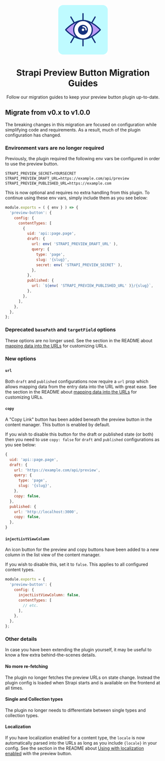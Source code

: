 <div align="center">
  <img style="width: 160px; height: auto;" src="public/logo.png" alt="Logo for Strapi preview button plugin" />
  <h1>Strapi Preview Button Migration Guides</h1>
  <p>Follow our migration guides to keep your preview button plugin up-to-date.</p>
</div>

## Migrate from v0.x to v1.0.0

The breaking changes in this migration are focused on configuration while simplifying code and requirements. As a result, much of the plugin configuration has changed.

### Environment vars are no longer required
Previously, the plugin required the following env vars be configured in order to use the preview button.

```
STRAPI_PREVIEW_SECRET=YOURSECRET
STRAPI_PREVIEW_DRAFT_URL=https://example.com/api/preview
STRAPI_PREVIEW_PUBLISHED_URL=https://example.com
```

This is now optional and requires no extra handling from this plugin. To continue using these env vars, simply include them as you see below:

```js
module.exports = ( { env } ) => {
  'preview-button': {
    config: {
      contentTypes: [
        {
          uid: 'api::page.page',
          draft: {
            url: env( 'STRAPI_PREVIEW_DRAFT_URL' ),
            query: {
              type: 'page',
              slug: '{slug}',
              secret: env( 'STRAPI_PREVIEW_SECRET' ),
            },
          },
          published: {
            url: `${env( 'STRAPI_PREVIEW_PUBLISHED_URL' )}/{slug}`,
          },
        },
      ],
    },
  },
};
```

### Deprecated `basePath` and `targetField` options
These options are no longer used. See the section in the README about [mapping data into the URLs](README.md#mapping-values-from-entry-data-into-preview-urls) for customizing URLs.

### New options

#### `url`
Both `draft` and `published` configurations now require a `url` prop which allows mapping data from the entry data into the URL with great ease. See the section in the README about [mapping data into the URLs](README.md#mapping-values-from-entry-data-into-preview-urls) for customizing URLs.

#### `copy`
A "Copy Link" button has been added beneath the preview button in the content manager. This button is enabled by default.

If you wish to disable this button for the draft or published state (or both) then you need to use `copy: false` for `draft` and `published` configurations as you see below:

```js
{
  uid: 'api::page.page',
  draft: {
    url: 'https://example.com/api/preview',
    query: {
      type: 'page',
      slug: '{slug}',
    },
    copy: false,
  },
  published: {
    url: 'http://localhost:3000',
    copy: false,
  },
}
```

#### `injectListViewColumn`
An icon button for the preview and copy buttons have been added to a new column in the list view of the content manager.

If you wish to disable this, set it to `false`. This applies to all configured content types.

```js
module.exports = {
  'preview-button': {
    config: {
      injectListViewColumn: false,
      contentTypes: [
        // etc.
      ],
    },
  },
};
```

### Other details
In case you have been extending the plugin yourself, it may be useful to know a few extra behind-the-scenes details.

#### No more re-fetching
The plugin no longer fetches the preview URLs on state change. Instead the plugin config is loaded when Strapi starts and is available on the frontend at all times.

#### Single and Collection types
The plugin no longer needs to differentiate between single types and collection types.

#### Localization
If you have localization enabled for a content type, the `locale` is now automatically parsed into the URLs as long as you include `{locale}` in your config. See the section in the README about [Using with localization enabled](README.md#use-with-localization-enabled) with the preview button.

